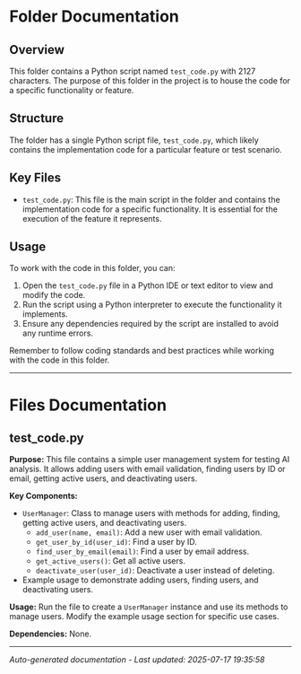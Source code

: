 # Folder Documentation

## Overview
This folder contains a Python script named `test_code.py` with 2127 characters. The purpose of this folder in the project is to house the code for a specific functionality or feature.

## Structure
The folder has a single Python script file, `test_code.py`, which likely contains the implementation code for a particular feature or test scenario.

## Key Files
- `test_code.py`: This file is the main script in the folder and contains the implementation code for a specific functionality. It is essential for the execution of the feature it represents.

## Usage
To work with the code in this folder, you can:
1. Open the `test_code.py` file in a Python IDE or text editor to view and modify the code.
2. Run the script using a Python interpreter to execute the functionality it implements.
3. Ensure any dependencies required by the script are installed to avoid any runtime errors.

Remember to follow coding standards and best practices while working with the code in this folder.

---

# Files Documentation

## test_code.py

**Purpose:** This file contains a simple user management system for testing AI analysis. It allows adding users with email validation, finding users by ID or email, getting active users, and deactivating users.

**Key Components:**
- `UserManager`: Class to manage users with methods for adding, finding, getting active users, and deactivating users.
  - `add_user(name, email)`: Add a new user with email validation.
  - `get_user_by_id(user_id)`: Find a user by ID.
  - `find_user_by_email(email)`: Find a user by email address.
  - `get_active_users()`: Get all active users.
  - `deactivate_user(user_id)`: Deactivate a user instead of deleting.
- Example usage to demonstrate adding users, finding users, and deactivating users.

**Usage:** Run the file to create a `UserManager` instance and use its methods to manage users. Modify the example usage section for specific use cases.

**Dependencies:** None.

---
*Auto-generated documentation - Last updated: 2025-07-17 19:35:58*
